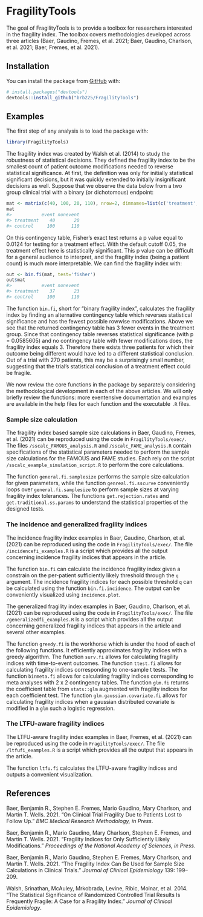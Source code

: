 
<!-- README.md is generated from README.Rmd. Please edit that file -->

# FragilityTools

The goal of FragilityTools is to provide a toolbox for researchers
interested in the fragility index. The toolbox covers methodologies
developed across three articles (Baer, Gaudino, Fremes, et al. 2021;
Baer, Gaudino, Charlson, et al. 2021; Baer, Fremes, et al. 2021).

## Installation

You can install the package from [GitHub](https://github.com/) with:

``` r
# install.packages("devtools")
devtools::install_github("brb225/FragilityTools")
```

## Examples

The first step of any analysis is to load the package with:

``` r
library(FragilityTools)
```

The fragility index was created by Walsh et al. (2014) to study the
robustness of statistical decisions. They defined the fragility index to
be the smallest count of patient outcome modifications needed to reverse
statistical significance. At first, the definition was only for
initially statistical significant decisions, but it was quickly extended
to initially insignificant decisions as well. Suppose that we observe
the data below from a two group clinical trial with a binary (or
dichotomous)
endpoint:

``` r
mat <- matrix(c(40, 100, 20, 110), nrow=2, dimnames=list(c('treatment', 'control'), c('event', 'nonevent')))
mat
#>           event nonevent
#> treatment    40       20
#> control     100      110
```

On this contingency table, Fisher’s exact test returns a p value equal
to 0.0124 for testing for a treatment effect. With the default cutoff
0.05, the treatment effect here is statistically significant. This p
value can be difficult for a general audience to interpret, and the
fragility index (being a patient count) is much more interpretable. We
can find the fragility index with:

``` r
out <- bin.fi(mat, test='fisher')
out$mat
#>           event nonevent
#> treatment    37       23
#> control     100      110
```

The function `bin.fi`, short for “binary fragility index”, calculates
the fragility index by finding an alternative contingency table which
reverses statistical significance and has the fewest possible rowwise
modifications. Above we see that the returned contingency table has 3
fewer events in the treatment group. Since that contingency table
reverses statistical significance (with p = 0.0585605) and no
contingency table with fewer modifications does, the fragility index
equals 3. Therefore there exists three patients for which their outcome
being different would have led to a different statistical conclusion.
Out of a trial with 270 patients, this may be a surprisingly small
number, suggesting that the trial’s statistical conclusion of a
treatment effect could be fragile.

We now review the core functions in the package by separately
considering the methodological development in each of the above
articles. We will only briefly review the functions: more exentensive
documentation and examples are available in the help files for each
function and the executable `.R` files.

### Sample size calculation

The fragility index based sample size calculations in Baer, Gaudino,
Fremes, et al. (2021) can be reproduced using the code in
`FragilityTools/exec/`. The files `/sscalc_FAMOUS_analysis.R` and
`/sscalc_FAME_analysis.R` contain specifications of the statistical
parameters needed to perform the sample size calculations for the FAMOUS
and FAME studies. Each rely on the script
`/sscalc_example_simulation_script.R` to perform the core calculations.

The function `general.fi.samplesize` performs the sample size
calculation for given parameters, while the function
`genreal.fi.sscurve` conveniently loops over `general.fi.samplesize` to
perform sample sizes at varying fragility index tolerances. The
functions `get.rejection.rates` and `get.traditional.ss.params` to
understand the statistical properties of the designed tests.

### The incidence and generalized fragility indices

The incidence fragility index examples in Baer, Gaudino, Charlson, et
al. (2021) can be reproduced using the code in `FragilityTools/exec/`.
The file `/incidencefi_examples.R` is a script which provides all the
output concerning incidence fragility indices that appears in the
article.

The function `bin.fi` can calculate the incidence fragility index given
a constrain on the per-patient sufficiently likely threshold through the
`q` argument. The incidence fragility indices for each possible
threshold `q` can be calculated using the function `bin.fi.incidence`.
The output can be conveniently visualized using `incidence.plot`.

The generalized fragility index examples in Baer, Gaudino, Charlson, et
al. (2021) can be reproduced using the code in `FragilityTools/exec/`.
The file `/generalizedfi_examples.R` is a script which provides all the
output concerning generalized fragility indices that appears in the
article and several other examples.

The function `greedy.fi` is the workhorse which is under the hood of
each of the following functions. It efficiently approximates fragility
indices with a greedy algorithm. The function `surv.fi` allows for
calculating fragility indices with time-to-event outcomes. The function
`ttest.fi` allows for calculating fragility indices corresponding to
one-sample t tests. The function `binmeta.fi` allows for calculating
fragility indices corresponding to meta analyses with 2 x 2 contingency
tables. The function `glm.fi` returns the coefficient table from
`stats::glm` augmented with fragility indices for each coefficient test.
The function `glm.gaussian.covariate.fi` allows for calculating
fragility indices when a gaussian distributed covariate is modified in a
`glm` such a logistic regression.

### The LTFU-aware fragility indices

The LTFU-aware fragility index examples in Baer, Fremes, et al. (2021)
can be reproduced using the code in `FragilityTools/exec/`. The file
`/ltfufi_examples.R` is a script which provides all the output that
appears in the article.

The function `ltfu.fi` calculates the LTFU-aware fragility indices and
outputs a convenient visualization.

## References

<div id="refs" class="references">

<div id="ref-baer2021ltfu">

Baer, Benjamin R., Stephen E. Fremes, Mario Gaudino, Mary Charlson, and
Martin T. Wells. 2021. “On Clinical Trial Fragility Due to Patients Lost
to Follow Up.” *BMC Medical Research Methodology, in Press*.

</div>

<div id="ref-baer2021likely">

Baer, Benjamin R., Mario Gaudino, Mary Charlson, Stephen E. Fremes, and
Martin T. Wells. 2021. “Fragility Indices for Only Sufficiently Likely
Modifications.” *Proceedings of the National Academy of Sciences, in
Press*.

</div>

<div id="ref-baer2021samplesize">

Baer, Benjamin R., Mario Gaudino, Stephen E. Fremes, Mary Charlson, and
Martin T. Wells. 2021. “The Fragility Index Can Be Used for Sample Size
Calculations in Clinical Trials.” *Journal of Clinical Epidemiology*
139: 199–209.

</div>

<div id="ref-walsh2014fragility">

Walsh, Srinathan, McAuley, Mrkobrada, Levine, Ribic, Molnar, et al.
2014. “The Statistical Significance of Randomized Controlled Trial
Results Is Frequently Fragile: A Case for a Fragility Index.” *Journal
of Clinical Epidemiology*.

</div>

</div>
